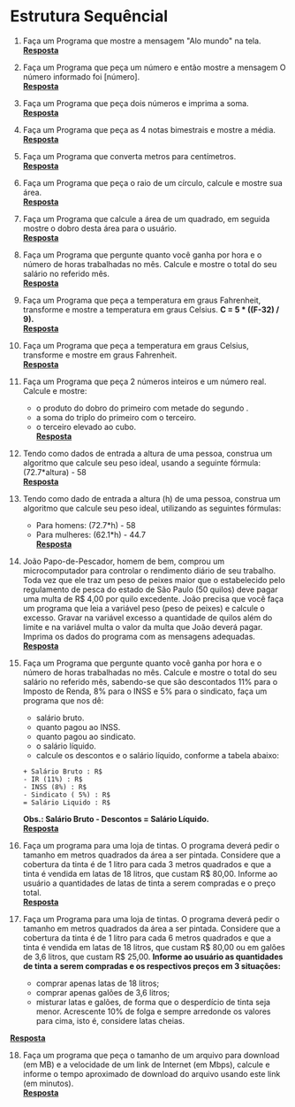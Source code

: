 # Estrutura Sequêncial

1.  Faça um Programa que mostre a mensagem "Alo mundo" na tela.  
[**Resposta**]()

2.  Faça um Programa que peça um número e então mostre a mensagem O número informado foi [número].  
[**Resposta**]()

3.  Faça um Programa que peça dois números e imprima a soma.  
[**Resposta**]()

4.  Faça um Programa que peça as 4 notas bimestrais e mostre a média.  
[**Resposta**]()

5.  Faça um Programa que converta metros para centímetros.  
[**Resposta**]()

6.  Faça um Programa que peça o raio de um círculo, calcule e mostre sua área.  
[**Resposta**]()

7.  Faça um Programa que calcule a área de um quadrado, em seguida mostre o dobro desta área para o usuário.  
[**Resposta**]()

8.  Faça um Programa que pergunte quanto você ganha por hora e o número de horas trabalhadas no mês. Calcule e mostre o total do seu salário no referido mês.  
[**Resposta**]()

9.  Faça um Programa que peça a temperatura em graus Fahrenheit, transforme e mostre a temperatura em graus Celsius. **C = 5 * ((F-32) / 9).**  
[**Resposta**]()

10. Faça um Programa que peça a temperatura em graus Celsius, transforme e mostre em graus Fahrenheit.  
[**Resposta**]()

11. Faça um Programa que peça 2 números inteiros e um número real. Calcule e mostre:
    *   o produto do dobro do primeiro com metade do segundo .
    *   a soma do triplo do primeiro com o terceiro.
    *   o terceiro elevado ao cubo.  
[**Resposta**]()
    
12. Tendo como dados de entrada a altura de uma pessoa, construa um algoritmo que calcule seu peso ideal, usando a seguinte fórmula: (72.7*altura) - 58  
[**Resposta**]()

13. Tendo como dado de entrada a altura (h) de uma pessoa, construa um algoritmo que calcule seu peso ideal, utilizando as seguintes fórmulas:
    *   Para homens: (72.7*h) - 58
    *   Para mulheres: (62.1*h) - 44.7   
[**Resposta**]()
   
14. João Papo-de-Pescador, homem de bem, comprou um microcomputador para controlar o rendimento diário de seu trabalho. Toda vez que ele traz um peso de peixes maior que o estabelecido pelo regulamento de pesca do estado de São Paulo (50 quilos) deve pagar uma multa de R$ 4,00 por quilo excedente. João precisa que você faça um programa que leia a variável peso (peso de peixes) e calcule o excesso. Gravar na variável excesso a quantidade de quilos além do limite e na variável multa o valor da multa que João deverá pagar. Imprima os dados do programa com as mensagens adequadas.  
[**Resposta**]()
 
15. Faça um Programa que pergunte quanto você ganha por hora e o número de horas trabalhadas no mês. Calcule e mostre o total do seu salário no referido mês, sabendo-se que são descontados 11% para o Imposto de Renda, 8% para o INSS e 5% para o sindicato, faça um programa que nos dê:
      *  salário bruto.
      *  quanto pagou ao INSS.
      *  quanto pagou ao sindicato.
      *  o salário líquido.
      *  calcule os descontos e o salário líquido, conforme a tabela abaixo:
      ~~~
      + Salário Bruto : R$
      - IR (11%) : R$
      - INSS (8%) : R$
      - Sindicato ( 5%) : R$
      = Salário Liquido : R$
      ~~~
      **Obs.: Salário Bruto - Descontos = Salário Líquido.**  
 [**Resposta**]()
 
 16.  Faça um programa para uma loja de tintas. O programa deverá pedir o tamanho em metros quadrados da área a ser pintada. Considere que a cobertura da tinta é de 1 litro para cada 3 metros quadrados e que a tinta é vendida em latas de 18 litros, que custam R$ 80,00. Informe ao usuário a quantidades de latas de tinta a serem compradas e o preço total.   
 [**Resposta**]()
 
17.   Faça um Programa para uma loja de tintas. O programa deverá pedir o tamanho em metros quadrados da área a ser pintada. Considere que a cobertura da tinta é de 1 litro para cada 6 metros quadrados e que a tinta é vendida em latas de 18 litros, que custam R$ 80,00 ou em galões de 3,6 litros, que custam R$ 25,00.
**Informe ao usuário as quantidades de tinta a serem compradas e os respectivos preços em 3 situações:**
      *  comprar apenas latas de 18 litros;
      *  comprar apenas galões de 3,6 litros;
      *  misturar latas e galões, de forma que o desperdício de tinta seja menor. Acrescente 10% de folga e sempre arredonde os valores para cima, isto é, considere latas cheias.       
      
[**Resposta**]()

18.   Faça um programa que peça o tamanho de um arquivo para download (em MB) e a velocidade de um link de Internet (em Mbps), calcule e informe o tempo aproximado de download do arquivo usando este link (em minutos).  
[**Resposta**]()
